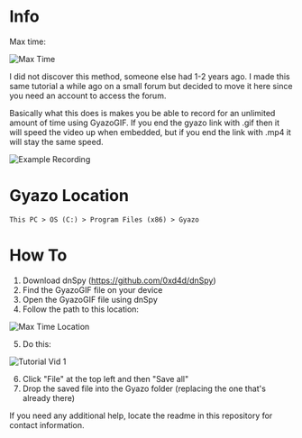 # Info 

Max time:

![Max Time](https://i.vgy.me/eVz8s3.png)

I did not discover this method, someone else had 1-2 years ago. I made this same tutorial a while ago on a small forum but decided to move it here since you need an account to access the forum. 


Basically what this does is makes you be able to record for an unlimited amount of time using GyazoGIF. If you end the gyazo link with .gif then it will speed the video up when embedded, but if you end the link with .mp4 it will stay the same speed.

![Example Recording](https://i.gyazo.com/da6030314e7aafe030e9868312f22b39.gif)

# Gyazo Location

```
This PC > OS (C:) > Program Files (x86) > Gyazo
```

# How To

1) Download dnSpy (https://github.com/0xd4d/dnSpy)
2) Find the GyazoGIF file on your device
3) Open the GyazoGIF file using dnSpy
4) Follow the path to this location: 

![Max Time Location](https://i.vgy.me/OdojsM.jpg)

5) Do this: 

![Tutorial Vid 1](https://i.gyazo.com/d1efddc285ffe9c8324bc74be8d1cdb1.gif)

6) Click "File" at the top left and then "Save all"
7) Drop the saved file into the Gyazo folder (replacing the one that's already there) 

If you need any additional help, locate the readme in this repository for contact information.
